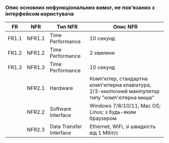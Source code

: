### Опис основних нефункціональних вимог, не пов’язаних з інтерфейсом користувача

| FR    | NFR   | Тип NFR                  | Опис NFR                                                                          |
|-------|-------|-------------------------|-----------------------------------------------------------------------------------|
| FR1.1 | NFR1.1| Time Performance         | 10 секунд                                                                         |
| FR1.2 | NFR1.2| Time Performance         | 2 хвилини                                                                        |
| FR1.3 | NFR1.3| Time Performance         | 10 секунд                                                                         |
|  | NFR2.1| Hardware                    | Комп'ютер, стандартна комп'ютерна клавіатура, 2/3-кнопочний маніпулятор типу "комп'ютерна миша"        |
|  | NFR2.2| Software Interface          | Windows 7/8/10/11; Mac OS; Linux; з будь-яким браузером               |
|  | NFR2.3| Data Transfer Interface     | Ethernet, WiFi, зі швидкість від 1 Мбіт/с                                                |
